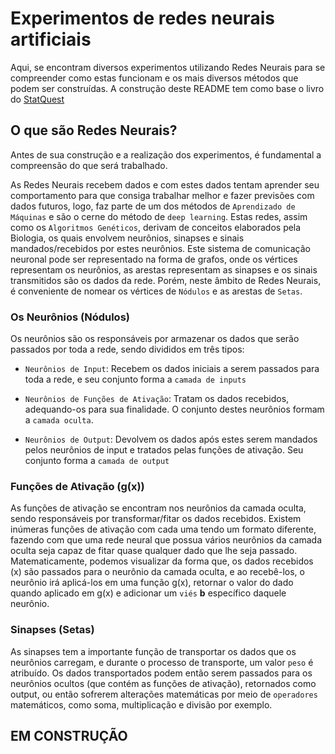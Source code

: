 # Experimentos de redes neurais artificiais

Aqui, se encontram diversos experimentos utilizando Redes Neurais para se compreender como estas funcionam e os mais diversos métodos que podem ser construídas.
A construção deste README tem como base o livro do [StatQuest](https://statquest.org/statquest-store/ "StatQuest Store")

## O que são Redes Neurais?

Antes de sua construção e a realização dos experimentos, é fundamental a compreensão do que será trabalhado. 

As Redes Neurais recebem dados e com estes dados tentam aprender seu comportamento para que consiga trabalhar melhor e fazer previsões com dados futuros, logo, faz parte de um dos métodos de `Aprendizado de Máquinas` e são o cerne do método de `deep learning`.
Estas redes, assim como os `Algoritmos Genéticos`, derivam de conceitos elaborados pela Biologia, os quais envolvem neurônios, sinapses e sinais mandados/recebidos por estes neurônios. Este sistema de comunicação neuronal pode ser representado na forma de grafos, onde os vértices representam os neurônios, as arestas representam as sinapses e os sinais transmitidos são os dados da rede. Porém, neste âmbito de Redes Neurais, é conveniente de nomear os vértices de `Nódulos` e as arestas de `Setas`.

### Os Neurônios (Nódulos)

Os neurônios são os responsáveis por armazenar os dados que serão passados por toda a rede, sendo divididos em três tipos:

- `Neurônios de Input`: Recebem os dados iniciais a serem passados para toda a rede, e seu conjunto forma a `camada de inputs`

- `Neurônios de Funções de Ativação`: Tratam os dados recebidos, adequando-os para sua finalidade. O conjunto destes neurônios formam a `camada oculta`.

- `Neurônios de Output`: Devolvem os dados após estes serem mandados pelos neurônios de input e tratados pelas funções de ativação. Seu conjunto forma a `camada de output`

### Funções de Ativação (g(x))

As funções de ativação se encontram nos neurônios da camada oculta, sendo responsáveis por transformar/fitar os dados recebidos. Existem inúmeras funções de ativação com cada uma tendo um formato diferente, fazendo com que uma rede neural que possua vários neurônios da camada oculta seja capaz de fitar quase qualquer dado que lhe seja passado.
Matematicamente, podemos visualizar da forma que, os dados recebidos (x) são passados para o neurônio da camada oculta, e ao recebê-los, o neurônio irá aplicá-los em uma função g(x), retornar o valor do dado quando aplicado em g(x) e adicionar um `viés` **b** específico daquele neurônio.

### Sinapses (Setas)

As sinapses tem a importante função de transportar os dados que os neurônios carregam, e durante o processo de transporte, um valor `peso` é atribuído. Os dados transportados podem então serem passados para os neurônios ocultos (que contém as funções de ativação), retornados como output, ou então sofrerem alterações matemáticas por meio de `operadores` matemáticos, como soma, multiplicação e divisão por exemplo.

## EM CONSTRUÇÃO
